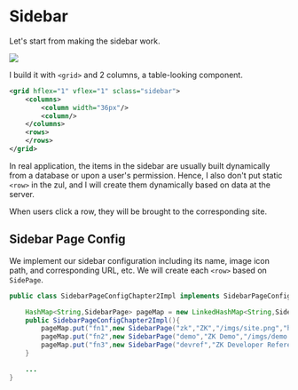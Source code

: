 # Sidebar
Let's start from making the sidebar work.

![]({{site.baseurl}}/zk_essentials/images/sidebar.png)

I build it with `<grid>` and 2 columns, a table-looking component.
```xml
<grid hflex="1" vflex="1" sclass="sidebar">
    <columns>
        <column width="36px"/>
        <column/>
    </columns>
    <rows>
    </rows>
</grid>
```
In real application, the items in the sidebar are usually built dynamically from a database or upon a user's permission. Hence, I also don't put static `<row>` in the zul, and I will create them dynamically based on data at the server.

When users click a row, they will be brought to the corresponding site.


## Sidebar Page Config
We implement our sidebar configuration including its name, image icon path, and corresponding URL, etc. We will create each `<row>` based on `SidePage`.

```Java
public class SidebarPageConfigChapter2Impl implements SidebarPageConfig{

	HashMap<String,SidebarPage> pageMap = new LinkedHashMap<String,SidebarPage>();
	public SidebarPageConfigChapter2Impl(){		
		pageMap.put("fn1",new SidebarPage("zk","ZK","/imgs/site.png","http://www.zkoss.org/"));
		pageMap.put("fn2",new SidebarPage("demo","ZK Demo","/imgs/demo.png","http://www.zkoss.org/zkdemo"));
		pageMap.put("fn3",new SidebarPage("devref","ZK Developer Reference","/imgs/doc.png","http://books.zkoss.org/wiki/ZK_Developer's_Reference"));
	}

	...
}
```

